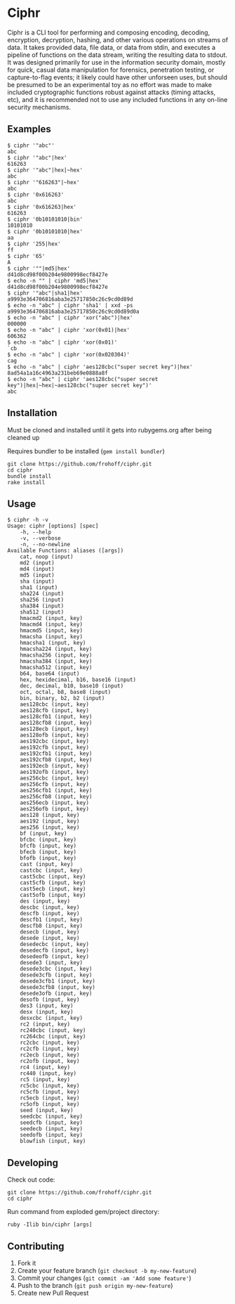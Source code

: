 # Ciphr

Ciphr is a CLI tool for performing and composing encoding, decoding, encryption,
decryption, hashing, and other various operations on streams of data. It takes
provided data, file data, or data from stdin, and executes a pipeline of 
functions on the data stream, writing the resulting data to stdout. It was 
designed primarily for use in the information security domain, mostly for quick, 
casual data manipulation for forensics, penetration testing, or capture-to-flag
events; it likely could have other unforseen uses, but should be presumed to be
an experimental toy as no effort was made to make included cryptographic 
functions robust against attacks (timing attacks, etc), and it is recommended 
not to use any included functions in any on-line security mechanisms.

## Examples

```shell
$ ciphr '"abc"'
abc
$ ciphr '"abc"|hex'
616263
$ ciphr '"abc"|hex|~hex'
abc
$ ciphr '"616263"|~hex'
abc
$ ciphr '0x616263'
abc
$ ciphr '0x616263|hex'
616263
$ ciphr '0b10101010|bin'
10101010
$ ciphr '0b10101010|hex'
aa
$ ciphr '255|hex'
ff
$ ciphr '65'
A
$ ciphr '""|md5|hex'
d41d8cd98f00b204e9800998ecf8427e
$ echo -n "" | ciphr 'md5|hex'
d41d8cd98f00b204e9800998ecf8427e
$ ciphr '"abc"|sha1|hex'
a9993e364706816aba3e25717850c26c9cd0d89d
$ echo -n "abc" | ciphr 'sha1' | xxd -ps
a9993e364706816aba3e25717850c26c9cd0d89d0a
$ echo -n "abc" | ciphr 'xor("abc")|hex'
000000
$ echo -n "abc" | ciphr 'xor(0x01)|hex'
606362
$ echo -n "abc" | ciphr 'xor(0x01)'
`cb
$ echo -n "abc" | ciphr 'xor(0x020304)'
cag
$ echo -n "abc" | ciphr 'aes128cbc("super secret key")|hex'
8ad54a1a16c4963a231beb69e0888a8f
$ echo -n "abc" | ciphr 'aes128cbc("super secret key")|hex|~hex|~aes128cbc("super secret key")'
abc
```

## Installation

Must be cloned and installed until it gets into rubygems.org after being cleaned
up

Requires bundler to be installed (`gem install bundler`)

```shell
git clone https://github.com/frohoff/ciphr.git
cd ciphr
bundle install
rake install
```

## Usage

```shell
$ ciphr -h -v
Usage: ciphr [options] [spec]
    -h, --help
    -v, --verbose
    -n, --no-newline
Available Functions: aliases ([args])
	cat, noop (input)
	md2 (input)
	md4 (input)
	md5 (input)
	sha (input)
	sha1 (input)
	sha224 (input)
	sha256 (input)
	sha384 (input)
	sha512 (input)
	hmacmd2 (input, key)
	hmacmd4 (input, key)
	hmacmd5 (input, key)
	hmacsha (input, key)
	hmacsha1 (input, key)
	hmacsha224 (input, key)
	hmacsha256 (input, key)
	hmacsha384 (input, key)
	hmacsha512 (input, key)
	b64, base64 (input)
	hex, hexidecimal, b16, base16 (input)
	dec, decimal, b10, base10 (input)
	oct, octal, b8, base8 (input)
	bin, binary, b2, b2 (input)
	aes128cbc (input, key)
	aes128cfb (input, key)
	aes128cfb1 (input, key)
	aes128cfb8 (input, key)
	aes128ecb (input, key)
	aes128ofb (input, key)
	aes192cbc (input, key)
	aes192cfb (input, key)
	aes192cfb1 (input, key)
	aes192cfb8 (input, key)
	aes192ecb (input, key)
	aes192ofb (input, key)
	aes256cbc (input, key)
	aes256cfb (input, key)
	aes256cfb1 (input, key)
	aes256cfb8 (input, key)
	aes256ecb (input, key)
	aes256ofb (input, key)
	aes128 (input, key)
	aes192 (input, key)
	aes256 (input, key)
	bf (input, key)
	bfcbc (input, key)
	bfcfb (input, key)
	bfecb (input, key)
	bfofb (input, key)
	cast (input, key)
	castcbc (input, key)
	cast5cbc (input, key)
	cast5cfb (input, key)
	cast5ecb (input, key)
	cast5ofb (input, key)
	des (input, key)
	descbc (input, key)
	descfb (input, key)
	descfb1 (input, key)
	descfb8 (input, key)
	desecb (input, key)
	desede (input, key)
	desedecbc (input, key)
	desedecfb (input, key)
	desedeofb (input, key)
	desede3 (input, key)
	desede3cbc (input, key)
	desede3cfb (input, key)
	desede3cfb1 (input, key)
	desede3cfb8 (input, key)
	desede3ofb (input, key)
	desofb (input, key)
	des3 (input, key)
	desx (input, key)
	desxcbc (input, key)
	rc2 (input, key)
	rc240cbc (input, key)
	rc264cbc (input, key)
	rc2cbc (input, key)
	rc2cfb (input, key)
	rc2ecb (input, key)
	rc2ofb (input, key)
	rc4 (input, key)
	rc440 (input, key)
	rc5 (input, key)
	rc5cbc (input, key)
	rc5cfb (input, key)
	rc5ecb (input, key)
	rc5ofb (input, key)
	seed (input, key)
	seedcbc (input, key)
	seedcfb (input, key)
	seedecb (input, key)
	seedofb (input, key)
	blowfish (input, key)
```

## Developing
Check out code:
```shell
git clone https://github.com/frohoff/ciphr.git
cd ciphr
```

Run command from exploded gem/project directory:
```shell
ruby -Ilib bin/ciphr [args]
```

## Contributing

1. Fork it
2. Create your feature branch (`git checkout -b my-new-feature`)
3. Commit your changes (`git commit -am 'Add some feature'`)
4. Push to the branch (`git push origin my-new-feature`)
5. Create new Pull Request
